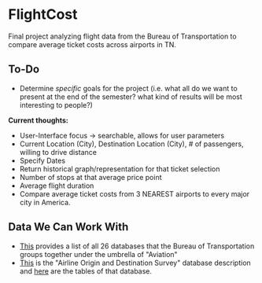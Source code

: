 # FlightCost
 Final project analyzing flight data from the Bureau of Transportation to compare average ticket costs across airports in TN.
## To-Do
- Determine *specific* goals for the project (i.e. what all do we want to present at the end of the semester? what kind of results will be most interesting to people?)

**Current thoughts:** 
 - User-Interface focus -> searchable, allows for user parameters
 - Current Location (City), Destination Location (City), # of passengers, willing to drive distance
 - Specify Dates
 - Return historical graph/representation for that ticket selection
 - Number of stops at that average price point
 - Average flight duration
 - Compare average ticket costs from 3 NEAREST airports to every major city in America.

## Data We Can Work With
- [This](https://www.transtats.bts.gov/databases.asp?pn=1&Mode_ID=1&Mode_Desc=Aviation&Subject_ID2=0) provides a list of all 26 databases that the Bureau of Transportation groups together under the umbrella of "Aviation"
- [This](https://www.transtats.bts.gov/DatabaseInfo.asp?DB_ID=125) is the "Airline Origin and Destination Survey" database description and [here](https://www.transtats.bts.gov/tables.asp?db_id=125&DB_Name=) are the tables of that database.
